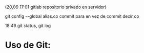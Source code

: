 (20,09  17:01  gitlab repositorio privado en servidor)

git config --global alias.co commit   para en vez de commit decir co

18:49 git status, git log

# Uso de Git: #
